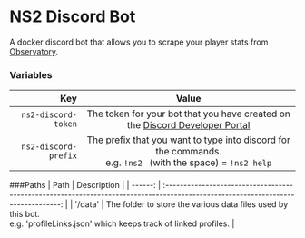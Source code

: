 # NS2 Discord Bot
A docker discord bot that allows you to scrape your player stats from [Observatory](https://observatory.morrolan.ch/).

### Variables
| Key                  | Value                                                                                                                        |
|  ------------------: | :--------------------------------------------------------------------------------------------------------------------------: |
| `ns2-discord-token`  | The token for your bot that you have created on the [Discord Developer Portal](https://discord.com/developers/applications/) |
| `ns2-discord-prefix` | The prefix that you want to type into discord for the commands.<br />e.g. `!ns2 ` (with the space) = `!ns2 help`             |

###Paths
| Path    | Description                                                                                                                       |
| ------: | :-------------------------------------------------------------------------------------------------------------------------------: |
| '/data' | The folder to store the various data files used by this bot.<br /> e.g. 'profileLinks.json' which keeps track of linked profiles. |